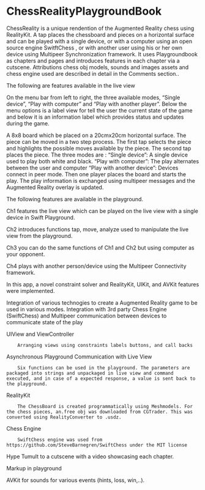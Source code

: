# ChessRealityPlaygroundBook

ChessReality is a unique rendention of the Augmented Reality chess using RealityKit. A tap places the chessboard and pieces on a horizontal surface and can be played with a single device, or with a computer using an open source engine SwitftChess , or with another user using his or her own device using Multipeer Synchronization framework.  It uses Playgroundbook as chapters and pages and introduces features in each chapter via a cutscene. Attributions chess obj models, sounds and images assets and chess engine used are described in detail in the Comments section..

The following are features available in the live view

   On the menu bar from left to right, the three available modes, “Single device”, “Play with computer” and “Play with another player”. Below the menu options is a label view for tell the user the current state of the game and below it is an information label which provides status and updates during the game.

   A 8x8 board which be placed on a 20cmx20cm horizontal surface. The piece can be moved in a two step process. The first tap selects the piece and highlights the possible moves available by the piece. The second tap places the piece.
The three modes are :
“Single device”: A single device used to play both white and black.
“Play with computer”: The play alternates between the user and computer
“Play with another device”: Devices connect in peer mode. Then one player places the board and starts the play. The play information is exchanged using multipeer messages and the Augmented Reality overlay is updated.

The following features are available in the playground.

   Ch1 features the live view which can be played on the live view with a single device in Swift Playground.

   Ch2 introduces functions tap, move, analyze used to manipulate the live view from the playground.
 
   Ch3 you can do the same functions of Ch1 and Ch2 but using computer as your opponent.

   Ch4 plays with another person/device using the Multipeer Connectivity framework.

In this app, a novel constraint solver and RealityKit, UIKit, and AVKit features were implemented.

   Integration of various technogies to create a Augmented Reality game to be used in various modes. Integration with 3rd party Chess Engine (SwiftChess) and Multipeer communication between devices to communicate state of the play

   UIView and ViewController 
   
        Arranging views using constraints labels buttons, and call backs

   Asynchronous Playground Communication with Live View
   
        Six functions can be used in the playground. The parameters are packaged into strings and unpackaged in live view and command executed, and in case of a expected response, a value is sent back to the playground.  

   RealityKit
   
        The ChessBoard is created programmatically using Meshmodels. For the chess pieces, an.free obj was downloaded from CGTrader. This was converted using RealityConverter to .usdz.

   Chess Engine
   
        SwiftChess engine was used from https://github.com/SteveBarnegren/SwiftChess under the MIT license

   Hype Tumult to a cutscene with a video showcasing each chapter.

   Markup in playground

   AVKit for sounds for various events (hints, loss, win,..). 

